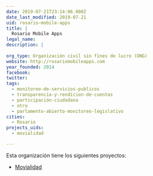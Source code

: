 ```yaml
---
date: 2019-07-21T23:14:06.000Z
date_last_modified: 2019-07-21
uid: rosario-mobile-apps
title: |
  Rosario Mobile Apps
legal_name: 
description: |
  
org_type: Organización civil sin fines de lucro (ONG)
website: http://rosariomobileapps.com
year_founded: 2014
facebook: 
twitter: 
tags:
  - monitoreo-de-servicios-publicos
  - transparencia-y-rendicion-de-cuentas
  - participación-ciudadana
  - otro
  - parlamento-abierto-monitoreo-legislativo
cities: 
  - Rosario
projects_uids:
  - movialidad

---
```


Esta organización tiene los siguientes proyectos:

- [Movialidad](/proyectos/movialidad)
